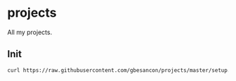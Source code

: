 # projects

All my projects.

## Init

``` bash
curl https://raw.githubusercontent.com/gbesancon/projects/master/setup.sh | sh
```